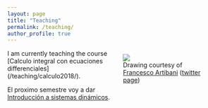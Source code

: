 ```yaml
---
layout: page
title: "Teaching"
permalink: /teaching/
author_profile: true
---
```

<figure style="float: right; width:40%; margin-left:2%; margin-bottom:2%; margin-top:2%;">
<img src="../images/topolino.jpg">
<figcaption>Drawing courtesy of <a href="https://www.facebook.com/francesco.artibani.90">Francesco Artibani</a> (<a href="https://twitter.com/Artibani1">twitter page</a>)</figcaption>
</figure>
I am currently teaching the course [Calculo integral con ecuaciones differenciales](/teaching/calculo2018/).

El proximo semestre voy a dar [Introducción a sistemas dinámicos](/teaching/sisdin20191/).
